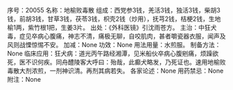 序号：20055
名称：地榆败毒散
组成：西党参3钱，羌活3钱，独活3钱，柴胡3钱，前胡3钱，甘草3钱，茯苓3钱，枳壳2钱（炒用），抚芎2钱，桔梗2钱，生地榆1两，紫竹根1把，生姜3片。
出处：《外科医镜》引沈雨苍方。
主治：中狂犬毒，症见卒病心腹痛，神志不清，痛极无聊，自咬肌肉，甚者嚼瓷器衣服，闻声及风则战慄惊惕不安。
加减：None
功效：None
用法用量：水煎服。
制备方法：None
临床应用：狂犬病：道光丙午路经湘潭，见米船伙卒病心腹剜痛，烦躁欲死，医不识何疾。同舟醴陵客大呼曰：殆哉，此癫犬略发，乃死证也。速用地榆败毒散大剂浓煎，一剂神识清。再剂其病若失。
各家论述：None
用药禁忌：None
附注：None
